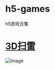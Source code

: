 # h5-games 
h5游戏合集  
# [3D扫雷](http://47.107.178.120/Smile3DMinesweeper/)  
![Image](https://raw.githubusercontent.com/aschen518/H5-games/master/images/3dMineSweeper.jpg)
